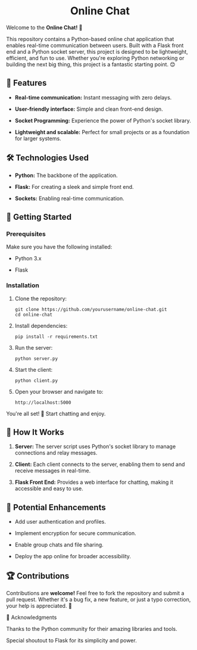 <h1 align="center">Online Chat</h1>

Welcome to the **Online Chat!** 🚀

This repository contains a Python-based online chat application that enables real-time communication between users. Built with a Flask front end and a Python socket server, this project is designed to be lightweight, efficient, and fun to use. Whether you're exploring Python networking or building the next big thing, this project is a fantastic starting point. 😊

## 🌟 Features

- **Real-time communication:** Instant messaging with zero delays.

- **User-friendly interface:** Simple and clean front-end design.

 - **Socket Programming:** Experience the power of Python's socket library.

 - **Lightweight and scalable:** Perfect for small projects or as a foundation for larger systems.

## 🛠️ Technologies Used

 - **Python:** The backbone of the application.

 - **Flask:** For creating a sleek and simple front end.

 - **Sockets:** Enabling real-time communication.

## 🚀 Getting Started

### Prerequisites

Make sure you have the following installed:

 - Python 3.x

 - Flask

### Installation

1. Clone the repository:

       git clone https://github.com/yourusername/online-chat.git
       cd online-chat

2. Install dependencies:

       pip install -r requirements.txt

3. Run the server:

       python server.py

4. Start the client:

       python client.py

5. Open your browser and navigate to:

       http://localhost:5000

You're all set! 🎉 Start chatting and enjoy.

## 🤔 How It Works

1. **Server:** The server script uses Python's socket library to manage connections and relay messages.

2. **Client:** Each client connects to the server, enabling them to send and receive messages in real-time.

3. **Flask Front End:** Provides a web interface for chatting, making it accessible and easy to use.

## 🎯 Potential Enhancements

 - Add user authentication and profiles.

 - Implement encryption for secure communication.

 - Enable group chats and file sharing.

 - Deploy the app online for broader accessibility.

## 🏆 Contributions

Contributions are **welcome!** Feel free to fork the repository and submit a pull request. Whether it's a bug fix, a new feature, or just a typo correction, your help is appreciated. 💪

🙌 Acknowledgments

Thanks to the Python community for their amazing libraries and tools.

Special shoutout to Flask for its simplicity and power.
